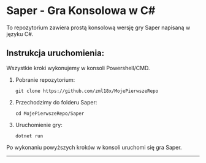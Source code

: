 # Saper - Gra Konsolowa w C#

To repozytorium zawiera prostą konsolową wersję gry Saper napisaną w języku C#.

## Instrukcja uruchomienia:

Wszystkie kroki wykonujemy w konsoli Powershell/CMD.

1. Pobranie repozytorium:
    ```
    git clone https://github.com/zml18x/MojePierwszeRepo
    ```

2. Przechodzimy do folderu Saper:
    ```
    cd MojePierwszeRepo/Saper
    ```

3. Uruchomienie gry:
    ```
    dotnet run
    ```

Po wykonaniu powyższych kroków w konsoli uruchomi się gra Saper.

---
